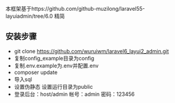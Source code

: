 本框架基于https://github.com/github-muzilong/laravel55-layuiadmin/tree/6.0 精简

## 安装步骤
- git clone https://github.com/wuruiwm/laravel6_layui2_admin.git
- 复制config_example目录为config
- 复制.env.example为.env并配置.env
- composer update
- 导入sql
- 设置伪静态 设置运行目录为public
- 登录后台：host/admin   帐号：admin   密码：123456
